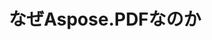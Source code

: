 ---
title: なぜAspose.PDFなのか
linktitle: なぜAspose.PDFなのか
type: docs
weight: 10
url: /ja/php-java/why-aspose-pdf/
description: 次のセクションでは、ユーザーがドキュメントを操作するためにJava経由のPHPでAspose.PDFを選ぶ理由を説明します。
lastmod: "2024-03-05"
sitemap:
    changefreq: "weekly"
    priority: 0.7
---